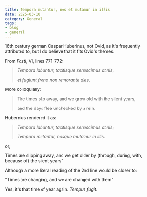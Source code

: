 ```yaml
---
title: Tempora mutantur, nos et mutamur in illis
date: 2025-03-10
category: General
tags:
- blog
- general
---
```

16th century german Caspar Huberinus, not Ovid, as it's frequently attributed to, but I do believe that it fits Ovid's themes.

From _Fasti_, VI, lines 771-772:

>   *Tempora labuntur, tacitisque senescimus annis*,
>
>   *et fugiunt freno non remorante dies*.

More colloquially:

>   The times slip away, and we grow old with the silent years,
>
>   and the days flee unchecked by a rein.

Hubernius rendered it as:

>   *Tempora labuntur, tacitisque senescimus annis*;
>
>   *Tempora mutantur, nosque mutamur in illis*.

or,

  Times are slipping away, and we get older by (through, during, with, because of) the silent years"

Although a more literal reading of the 2nd line would be closer to:

  "Times are changing, and we are changed with them"

Yes, it's that time of year again.  *Tempus fugit*.
